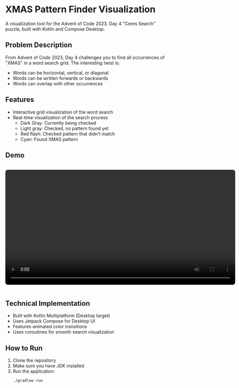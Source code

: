 # XMAS Pattern Finder Visualization
A visualization tool for the Advent of Code 2023, Day 4 "Ceres Search" puzzle, built with Kotlin and Compose Desktop.

## Problem Description
From Advent of Code 2023, Day 4 challenges you to find all occurrences of "XMAS" in a word search grid. The interesting twist is:
- Words can be horizontal, vertical, or diagonal
- Words can be written forwards or backwards
- Words can overlap with other occurrences

## Features
- Interactive grid visualization of the word search
- Real-time visualization of the search process
  - Dark Gray: Currently being checked
  - Light gray: Checked, no pattern found yet
  - Red flash: Checked pattern that didn't match
  - Cyan: Found XMAS pattern

## Demo
<div align="center">
  <video width="720" style="border-radius: 8px; margin: 16px 0;" controls>
    <source src="https://github.com/user-attachments/assets/2fc2ceae-e313-41f4-bdda-a286657cfd48" type="video/mp4">
  </video>
</div>


## Technical Implementation
- Built with Kotlin Multiplatform (Desktop target)
- Uses Jetpack Compose for Desktop UI
- Features animated color transitions
- Uses coroutines for smooth search visualization

## How to Run
1. Clone the repository
2. Make sure you have JDK installed
3. Run the application:
   ```bash
   ./gradlew run
